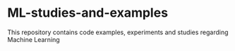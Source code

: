 # ML-studies-and-examples
This repository contains code examples, experiments and studies regarding Machine Learning

